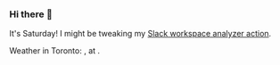 ### Hi there :wave:

It's Saturday! I might be tweaking my [Slack workspace analyzer action](https://github.com/bewuethr/slack-analyzer).

Weather in Toronto: <html>, at <head><title>502 Bad Gateway</title></head>.
